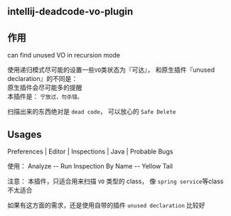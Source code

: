 intellij-deadcode-vo-plugin
---

## 作用
can find unused VO in recursion mode


使用递归模式尽可能的设置一些`VO`类状态为『可达』， 和原生插件『unused declaration』的不同是：  
原生插件会尽可能多的提醒  
本插件是： `宁放过，勿杀错。`  

扫描出来的东西绝对是 `dead code`， 可以放心的 `Safe Delete` 

## Usages
Preferences | Editor | Inspections | Java | Probable Bugs

使用： Analyze -- Run Inspection By Name -- Yellow Tail

注意： 本插件，只适合用来扫描 `VO` 类型的 class， 像 `spring service`等class 不太适合

如果有这方面的需求，还是使用自带的插件 `unused declaration` 比较好
